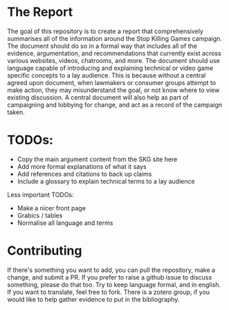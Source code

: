 # The Report
The goal of this repository is to create a report that comprehensively summarises all of the information around the Stop Killing Games campaign.
The document should do so in a formal way that includes all of the evidence, argumentation, and recommendations that currently exist across various websites, videos, chatrooms, and more.
The document should use language capable of  introducing and explaining technical or video game specific concepts to a lay audience.
This is because without a central agreed upon document, when lawmakers or consumer groups attempt to make action, they may misunderstand the goal, or not know where to view existing discussion.
A central document will also help as part of campaigning and lobbying for change, and act as a record of the campaign taken.

# TODOs:
* Copy the main argument content from the SKG site here
* Add more formal explanations of what it says
* Add references and citations to back up claims
* Include a glossary to explain technical terms to a lay audience

Less important TODOs:
* Make a nicer front page
* Grabics / tables
* Normalise all language and terms

# Contributing
If there's something you want to add, you can pull the repository, make a change, and submit a PR.
If you prefer to raise a github issue to discuss something, please do that too.
Try to keep language formal, and in english.
If you want to translate, feel free to fork.
There is a zotero group, if you would like to help gather evidence to put in the bibliography.
